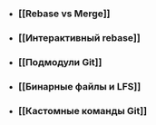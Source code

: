 - ### [[Rebase vs Merge]]
- ### [[Интерактивный rebase]]
- ### [[Подмодули Git]]
- ### [[Бинарные файлы и LFS]]
- ### [[Кастомные команды Git]]